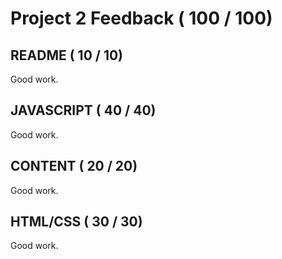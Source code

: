 # Project 2 Feedback ( 100 / 100)

## README ( 10 / 10)

Good work.

## JAVASCRIPT ( 40 / 40)

Good work.

## CONTENT ( 20 / 20)

Good work.

## HTML/CSS ( 30 / 30)

Good work.

